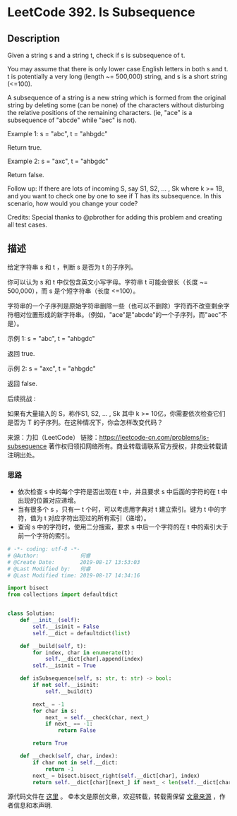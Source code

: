 # LeetCode 392. Is Subsequence

## Description

Given a string s and a string t, check if s is subsequence of t.

You may assume that there is only lower case English letters in both s and t. t is potentially a very long (length ~= 500,000) string, and s is a short string (<=100).

A subsequence of a string is a new string which is formed from the original string by deleting some (can be none) of the characters without disturbing the relative positions of the remaining characters. (ie, "ace" is a subsequence of "abcde" while "aec" is not).

Example 1:
s = "abc", t = "ahbgdc"

Return true.

Example 2:
s = "axc", t = "ahbgdc"

Return false.

Follow up:
If there are lots of incoming S, say S1, S2, ... , Sk where k >= 1B, and you want to check one by one to see if T has its subsequence. In this scenario, how would you change your code?

Credits:
Special thanks to @pbrother for adding this problem and creating all test cases.

## 描述

给定字符串 s 和 t ，判断 s 是否为 t 的子序列。

你可以认为 s 和 t 中仅包含英文小写字母。字符串 t 可能会很长（长度 ~= 500,000），而 s 是个短字符串（长度 <=100）。

字符串的一个子序列是原始字符串删除一些（也可以不删除）字符而不改变剩余字符相对位置形成的新字符串。（例如，"ace"是"abcde"的一个子序列，而"aec"不是）。

示例 1:
s = "abc", t = "ahbgdc"

返回 true.

示例 2:
s = "axc", t = "ahbgdc"

返回 false.

后续挑战 :

如果有大量输入的 S，称作S1, S2, ... , Sk 其中 k >= 10亿，你需要依次检查它们是否为 T 的子序列。在这种情况下，你会怎样改变代码？

来源：力扣（LeetCode）
链接：https://leetcode-cn.com/problems/is-subsequence
著作权归领扣网络所有。商业转载请联系官方授权，非商业转载请注明出处。

### 思路

* 依次检查 s 中的每个字符是否出现在 t 中，并且要求 s 中后面的字符的在 t 中出现的位置对应递增。
* 当有很多个 s ，只有一 t 个时，可以考虑用字典对 t 建立索引。键为 t 中的字符，值为 t 对应字符出现过的所有索引（递增）。
* 查询 s 中的字符时，使用二分搜索，要求 s 中后一个字符的在 t 中的索引大于前一个字符的索引。

```py
# -*- coding: utf-8 -*-
# @Author:             何睿
# @Create Date:        2019-08-17 13:53:03
# @Last Modified by:   何睿
# @Last Modified time: 2019-08-17 14:34:16

import bisect
from collections import defaultdict


class Solution:
    def __init__(self):
        self.__isinit = False
        self.__dict = defaultdict(list)

    def __build(self, t):
        for index, char in enumerate(t):
            self.__dict[char].append(index)
        self.__isinit = True

    def isSubsequence(self, s: str, t: str) -> bool:
        if not self.__isinit:
            self.__build(t)

        next_ = -1
        for char in s:
            next_ = self.__check(char, next_)
            if next_ == -1:
                return False

        return True

    def __check(self, char, index):
        if char not in self.__dict:
            return -1
        next_ = bisect.bisect_right(self.__dict[char], index)
        return self.__dict[char][next_] if next_ < len(self.__dict[char]) else -1
```
源代码文件在 [这里](https://github.com/ruicore/Algorithm/blob/master/LeetCode/2019-08-17-392-Is-Subsequence.py) 。
©本文是原创文章，欢迎转载，转载需保留 [文章来源](https://ruicore.cn/leetcode-392-is-subsequence/) ，作者信息和本声明.

